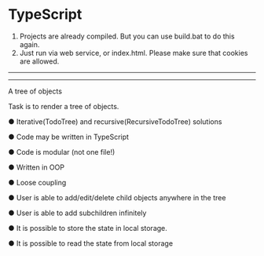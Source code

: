 TypeScript
==========
1) Projects are already compiled. But you can use build.bat to do this again.
2) Just run via web service, or index.html. Please make sure that cookies are allowed.
----------
----------

A tree of objects

Task is to render a tree of objects.

● Iterative(TodoTree) and recursive(RecursiveTodoTree) solutions

● Code may be written in TypeScript

● Code is modular (not one file!)

● Written in OOP

● Loose coupling

● User is able to add/edit/delete child objects anywhere in the tree

● User is able to add subchildren infinitely

● It is possible to store the state in local storage.

● It is possible to read the state from local storage
